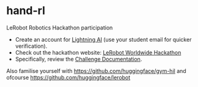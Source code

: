 # hand-rl
LeRobot Robotics Hackathon participation

- Create an account for [Lightning AI](https://lightning.ai/) (use your student email for quicker verification).
- Check out the hackathon website: [LeRobot Worldwide Hackathon](https://huggingface.co/LeRobot-worldwide-hackathon)
- Specifically, review the [Challenge Documentation](https://huggingface.co/spaces/LeRobot-worldwide-hackathon/README/resolve/main/Challenges.pdf).


Also familise yourself with https://github.com/huggingface/gym-hil and ofcourse https://github.com/huggingface/lerobot